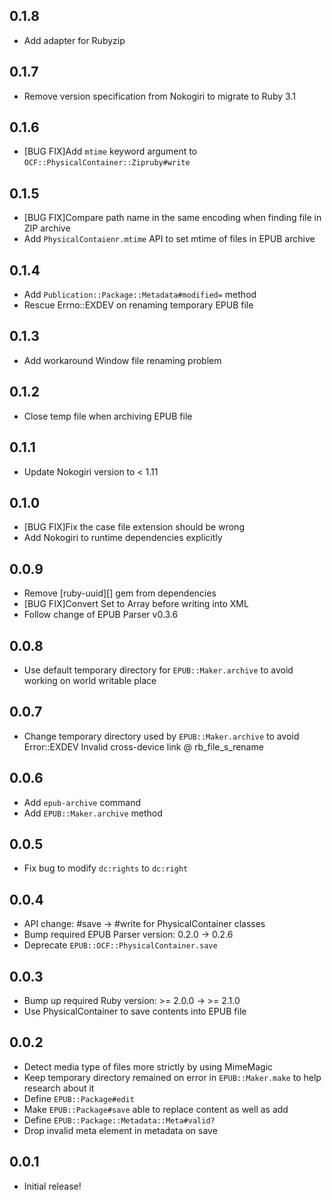 0.1.8
-----

* Add adapter for Rubyzip

0.1.7
-----

* Remove version specification from Nokogiri to migrate to Ruby 3.1

0.1.6
-----

* [BUG FIX]Add `mtime` keyword argument to `OCF::PhysicalContainer::Zipruby#write`

0.1.5
-----

* [BUG FIX]Compare path name in the same encoding when finding file in ZIP archive
* Add `PhysicalContaienr.mtime` API to set mtime of files in EPUB archive

0.1.4
-----

* Add `Publication::Package::Metadata#modified=` method
* Rescue Errno::EXDEV on renaming temporary EPUB file

0.1.3
-----

* Add workaround Window file renaming problem

0.1.2
------

* Close temp file when archiving EPUB file

0.1.1
-----

* Update Nokogiri version to < 1.11

0.1.0
-----

* [BUG FIX]Fix the case file extension should be wrong
* Add Nokogiri to runtime dependencies explicitly

0.0.9
-----

* Remove [ruby-uuid][] gem from dependencies
* [BUG FIX]Convert Set to Array before writing into XML
* Follow change of EPUB Parser v0.3.6

0.0.8
-----

* Use default temporary directory for `EPUB::Maker.archive` to avoid working on world writable place

0.0.7
-----

* Change temporary directory used by `EPUB::Maker.archive` to avoid Error::EXDEV Invalid cross-device link @ rb_file_s_rename

0.0.6
-----

* Add `epub-archive` command
* Add `EPUB::Maker.archive` method

0.0.5
-----

* Fix bug to modify `dc:rights` to `dc:right`

0.0.4
-----

* API change: #save -> #write for PhysicalContainer classes
* Bump required EPUB Parser version: 0.2.0 -> 0.2.6
* Deprecate `EPUB::OCF::PhysicalContainer.save`

0.0.3
-----

* Bump up required Ruby version: >= 2.0.0 -> >= 2.1.0
* Use PhysicalContainer to save contents into EPUB file

0.0.2
-----

* Detect media type of files more strictly by using MimeMagic
* Keep temporary directory remained on error in `EPUB::Maker.make` to help research about it
* Define `EPUB::Package#edit`
* Make `EPUB::Package#save` able to replace content as well as add
* Define `EPUB::Package::Metadata::Meta#valid?`
* Drop invalid meta element in metadata on save

0.0.1
------

* Initial release!
